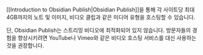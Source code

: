 [[Introduction to Obsidian Publish|Obsidian Publish]]을 통해 각 사이트당 최대 4GB까지의 노트 및 이미지, 비디오 클립과 같은 미디어 유형을 호스팅할 수 있습니다.

단, Obsidian Publish는 스트리밍 비디오에 최적화되어 있지 않습니다. 방문자들의 경험을 향상시키려면 YouTube나 Vimeo와 같은 비디오 호스팅 서비스를 대신 사용하는 것을 권장합니다.
